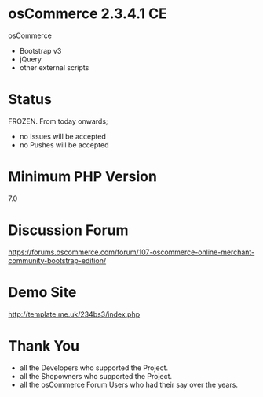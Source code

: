 osCommerce 2.3.4.1 CE
=====================
osCommerce
+ Bootstrap v3  
+ jQuery
+ other external scripts

Status
======
FROZEN.  From today onwards;

- no Issues will be accepted
- no Pushes will be accepted 

Minimum PHP Version
===================
7.0

Discussion Forum
================
https://forums.oscommerce.com/forum/107-oscommerce-online-merchant-community-bootstrap-edition/

Demo Site
=========
http://template.me.uk/234bs3/index.php

Thank You
=========
- all the Developers who supported the Project.
- all the Shopowners who supported the Project.
- all the osCommerce Forum Users who had their say over the years.

